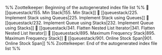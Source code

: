 %% Zoottelkeeper: Beginning of the autogenerated index file list  %%
📄 [[queuestack/155. Min Stack|155. Min Stack]]
📄 [[queuestack/225. Implement Stack using Queues|225. Implement Stack using Queues]]
📄 [[queuestack/232. Implement Queue using Stacks|232. Implement Queue using Stacks]]
📄 [[queuestack/341. Flatten Nested List Iterator|341. Flatten Nested List Iterator]]
📄 [[queuestack/895. Maximum Frequency Stack|895. Maximum Frequency Stack]]
📄 [[queuestack/901. Online Stock Span|901. Online Stock Span]]
%% Zoottelkeeper: End of the autogenerated index file list  %%
